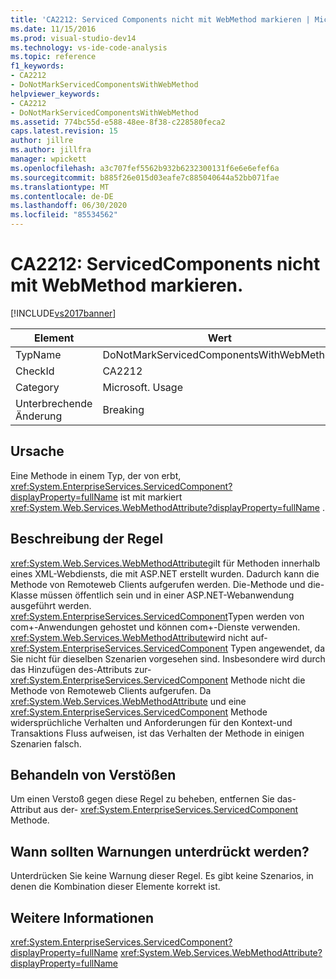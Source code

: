 ```yaml
---
title: 'CA2212: Serviced Components nicht mit WebMethod markieren | Microsoft-Dokumentation'
ms.date: 11/15/2016
ms.prod: visual-studio-dev14
ms.technology: vs-ide-code-analysis
ms.topic: reference
f1_keywords:
- CA2212
- DoNotMarkServicedComponentsWithWebMethod
helpviewer_keywords:
- CA2212
- DoNotMarkServicedComponentsWithWebMethod
ms.assetid: 774bc55d-e588-48ee-8f38-c228580feca2
caps.latest.revision: 15
author: jillre
ms.author: jillfra
manager: wpickett
ms.openlocfilehash: a3c707fef5562b932b6232300131f6e6e6efef6a
ms.sourcegitcommit: b885f26e015d03eafe7c885040644a52bb071fae
ms.translationtype: MT
ms.contentlocale: de-DE
ms.lasthandoff: 06/30/2020
ms.locfileid: "85534562"
---
```

# <a name="ca2212-do-not-mark-serviced-components-with-webmethod"></a>CA2212: ServicedComponents nicht mit WebMethod markieren.
[!INCLUDE[vs2017banner](../includes/vs2017banner.md)]

|Element|Wert|
|-|-|
|TypName|DoNotMarkServicedComponentsWithWebMethod|
|CheckId|CA2212|
|Category|Microsoft. Usage|
|Unterbrechende Änderung|Breaking|

## <a name="cause"></a>Ursache
 Eine Methode in einem Typ, der von erbt, <xref:System.EnterpriseServices.ServicedComponent?displayProperty=fullName> ist mit markiert <xref:System.Web.Services.WebMethodAttribute?displayProperty=fullName> .

## <a name="rule-description"></a>Beschreibung der Regel
 <xref:System.Web.Services.WebMethodAttribute>gilt für Methoden innerhalb eines XML-Webdiensts, die mit ASP.NET erstellt wurden. Dadurch kann die Methode von Remoteweb Clients aufgerufen werden. Die-Methode und die-Klasse müssen öffentlich sein und in einer ASP.NET-Webanwendung ausgeführt werden. <xref:System.EnterpriseServices.ServicedComponent>Typen werden von com+-Anwendungen gehostet und können com+-Dienste verwenden. <xref:System.Web.Services.WebMethodAttribute>wird nicht auf- <xref:System.EnterpriseServices.ServicedComponent> Typen angewendet, da Sie nicht für dieselben Szenarien vorgesehen sind. Insbesondere wird durch das Hinzufügen des-Attributs zur- <xref:System.EnterpriseServices.ServicedComponent> Methode nicht die Methode von Remoteweb Clients aufgerufen. Da <xref:System.Web.Services.WebMethodAttribute> und eine <xref:System.EnterpriseServices.ServicedComponent> Methode widersprüchliche Verhalten und Anforderungen für den Kontext-und Transaktions Fluss aufweisen, ist das Verhalten der Methode in einigen Szenarien falsch.

## <a name="how-to-fix-violations"></a>Behandeln von Verstößen
 Um einen Verstoß gegen diese Regel zu beheben, entfernen Sie das-Attribut aus der- <xref:System.EnterpriseServices.ServicedComponent> Methode.

## <a name="when-to-suppress-warnings"></a>Wann sollten Warnungen unterdrückt werden?
 Unterdrücken Sie keine Warnung dieser Regel. Es gibt keine Szenarios, in denen die Kombination dieser Elemente korrekt ist.

## <a name="see-also"></a>Weitere Informationen
 <xref:System.EnterpriseServices.ServicedComponent?displayProperty=fullName> <xref:System.Web.Services.WebMethodAttribute?displayProperty=fullName>
